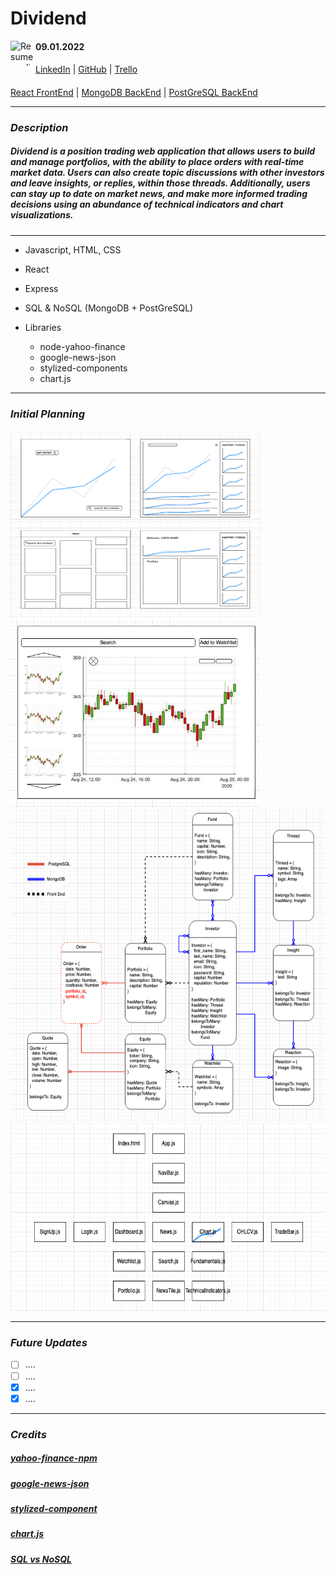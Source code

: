 # Dividend
<img align="left" width="40" height="40" src="https://cdn.corporatefinanceinstitute.com/assets/japanese-candlestick7.jpeg" alt="Resume application project app icon">


#### 09.01.2022
####
[LinkedIn]( https://www.linkedin.com/in/james-jewitt/ ) |  [GitHub](https://github.com/jamest7783)  |  [Trello](https://trello.com/b/VUohSIUT/dividends)
####
[React FrontEnd](https://github.com/jamest7783/dividend_client) | [MongoDB BackEnd](https://github.com/jamest7783/dividend_mongoDB) | [PostGreSQL BackEnd](https://github.com/jamest7783/dividend_postgreSQL)
***

### ***Description*** 
##### Dividend is a position trading web application that allows users to build and manage portfolios, with the ability to place orders with real-time market data. Users can also create topic discussions with other investors and leave insights, or replies, within those threads. Additionally, users can stay up to date on market news, and make more informed trading decisions using an abundance of technical indicators and chart visualizations. 


****


* Javascript, HTML, CSS 
* React
* Express
* SQL & NoSQL (MongoDB + PostGreSQL)

* Libraries
   * node-yahoo-finance 
   * google-news-json 
   * stylized-components
   * chart.js

 

****

### ***Initial Planning***
<img src=assets/Initial_Planning.png  width="400" height="300" />
<img src=assets/Initial_Planning2.png  width="400" height="300" />
<img src=assets/Entity_Relationship_Diagram.png  width="600" height="500" />
<img src=assets/Component_Hierarchy_Diagram.png  width="600" height="300" />

***

### ***Future Updates***
- [ ] ....
- [ ] ....
- [x] ....
- [x] ....

***

### ***Credits***

##### [yahoo-finance-npm](https://github.com/pilwon/node-yahoo-finance) 
##### [google-news-json](https://www.npmjs.com/package/google-news-jsonstl) 
##### [stylized-component](https://styled-components.com/) 
##### [chart.js](https://www.chartjs.org/) 
##### [SQL vs NoSQL](https://www.youtube.com/watch?v=ZS_kXvOeQ5Y&t=1144s) 
 
